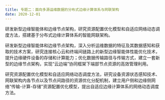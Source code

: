 ```yaml
---
title: 专题二：面向多源运维数据的分布式边缘计算体系与网联架构
date: 2020-12-01
---
```

研发新型边缘智能体和边缘节点架构，研究资源配置优化模型和自适应网络动态调度方法，搭建基于分布式边缘计算体系的智能网联架构。
<!--more-->

研发新型边缘智能体和边缘节点架构，深入分析运维数据的特征及其数据感知和获取的技术方案，研究连接核心云和终端间链路上的新型边缘智能体性能优化技术，提升边缘硬件设备的存储和计算能力；优化数据传输路径与传输方式，建立一套新型的边缘节点架构，实现“云边端”协同框架下端部节点资源的高效管理利用。

研究资源配置优化模型和自适应网络动态调度方法，研究设备资源状态感知技术、网联架构内各节点以及节点间路径的资源优化分配机制，建立用户侧和边缘侧网络“传输-计算-存储”资源配置优化模型，提出自适应边缘计算体系的网络动态调度方法。

